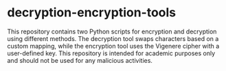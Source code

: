 # decryption-encryption-tools
This repository contains two Python scripts for encryption and decryption using different methods. The decryption tool swaps characters based on a custom mapping, while the encryption tool uses the Vigenere cipher with a user-defined key.  This repository is intended for academic purposes only and should not be used for any malicious activities.
